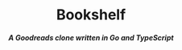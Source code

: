 <div align="center">
  <h1>Bookshelf</h1>
  <h5>A Goodreads clone written in Go and TypeScript</h5> 
</div>
